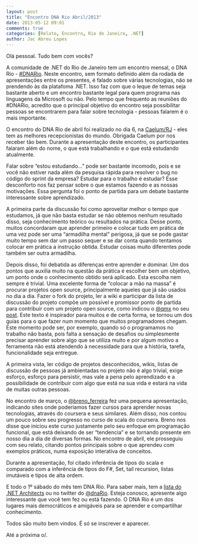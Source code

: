 ```yaml
---
layout: post
title: "Encontro DNA Rio Abril/2013"
date: 2013-05-12 09:01
comments: true
categories: [Relato, Encontro, Rio de Janeiro, .NET]
author: Jac Abreu Lopes
---
```


Olá pessoal. Tudo bem com vocês?

A comunidade de .NET do Rio de Janeiro tem um encontro mensal, o DNA Rio - [#DNARio](https://twitter.com/search?q=%23DNARio&src=hash). Neste encontro, sem formato definido além da rodada de apresentações entre os presentes, é falado sobre várias tecnologias, não se prendendo às da platafoma .NET. Isso faz com que o leque de temas seja bastante aberto e um encontro bastante legal para quem programa nas linguagens da Microsoft ou não. Pelo tempo que frequento as reuniões do #DNARio, acredito que o principal objetivo do encontro seja possibilitar pessoas se encontrarem para falar sobre tecnologia - pessoas falarem é o mais importante.
<!-- more -->
O encontro do DNA Rio de abril foi realizado no dia 6, na [Caelum/RJ](http://www.caelum.com.br/) - eles tem as melhores recepcionistas do mundo. Obrigada Caelum por nos receber tão bem. Durante a apresentação deste encontro, os participantes falaram além do nome, o que está trabalhando e o que está estudando atualmente.

Falar sobre “estou estudando...” pode ser bastante incomodo, pois e se você não estiver nada além da pesquisa rápida para resolver o bug no código do sprint da empresa? Estudar para o trabalho é estudar? Esse desconforto nos faz pensar sobre o que estamos fazendo e as nossas motivações. Essa pergunta foi o ponto de partida para um debate bastante interessante sobre aprendizado.

A primeira parte da discussão foi como aproveitar melhor o tempo que estudamos, já que não basta estudar se não obtemos nenhum resultado disso, seja conhecimento teórico ou resultados na prática. Desse ponto, muitos concordaram que aprender primeiro e colocar tudo em prática de uma vez pode ser uma “armadilha mental” perigosa, já que se pode gastar muito tempo sem dar um passo sequer e se dar conta quando tentamos colocar em prática a instrução obtida. Estudar coisas muito diferentes pode também ser outra armadilha.

Depois disso, foi debatida as diferenças entre aprender e dominar. Um dos pontos que auxilia muito na questão da prática é escolher bem um objetivo, um ponto onde o conhecimento obtido será aplicado. Esta escolha nem sempre é trivial. Uma excelente forma de “colocar a mão na massa” é procurar projetos open source, principalmente aqueles que já são usados no dia a dia. Fazer o fork do projeto, ler a wiki e participar da lista de discussão do projeto compõe um possível e promissor ponto de partida para contribuir com um projeto open source, como indicou o [@qmx](https://twitter.com/qmx) no seu [post](http://blog.qmx.me/the-release/). Este texto é inspirador para muitos e de certa forma, se tornou um dos guias para o que fazer num momento que muitos programadores chegam. Este momento pode ser, por exemplo, quando só o programamos no trabalho não basta, pois falta a sensação de desafios ou simplesmente precisar aprender sobre algo que se utiliza muito e por algum motivo a ferramenta não está atendendo à necessidade para que a história, tarefa, funcionalidade seja entregue.

A primeira vista, ler código de projetos desconhecidos, wikis, listas de discussão de pessoas já ambientadas no projeto não é algo trivial, exige esforço, esforço para persistir, mas vale a pena pelo aprendizado e a possibilidade de contribuir com algo que está na sua vida e estará na vida de muitas outras pessoas. 

No encontro de março, o [@breno_ferreira](https://twitter.com/breno_ferreira) fez uma pequena apresentação, indicando sites onde poderiamos fazer cursos para aprender novas tecnologias, através do coursera e seus similares. Além disso, nos contou um pouco sobre seu progresso no curso de scala do coursera. Breno nos disse que iniciou este curso justamente pelo seu enfoque em programação funcional, que está deixando de ser “tendencia” e se tornando presente em nosso dia a dia de diversas formas. No encontro de abril, ele prosseguiu com seu relato, citando pontos principais sobre o que aprendeu com exemplos práticos, numa exposição interativa de conceitos. 

Durante a apresentação, foi citado inferência de tipos do scala e comparado com a inferência de tipos do F#, Set, tail recursion, listas imutáveis e tipos de alta ordem.

E todo o 1º sábado do mês tem DNA Rio. Para saber mais, tem a [lista do .NET Architects](https://groups.google.com/forum/?hl=pt&fromgroups#!forum/dotnetarchitects) ou no twitter do [@dnaRio](https://twitter.com/dnaRio). Esteja conosco, apresente algo interessante que você tem fez ou está fazendo. O DNA Rio é um dos lugares mais democráticos e amigáveis para se aprender e compartilhar conhecimento.

Todos são muito bem vindos. É só se inscrever e aparecer.

Até a próxima o/.


